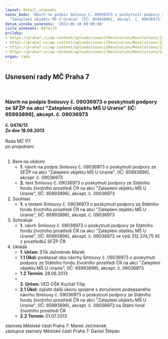 ```yaml
---
layout: detail_usneseni
nazev_bodu: 'Návrh na podpis Smlouvy č. 09036973 o poskytnutí podpory ze SFŽP na akci
  "Zateplení objektu MŠ U Uranie" (IČ: 65993896), akcept. č. 09036973'
datum_vzniku_usneseni: '2013-06-18 00:00:00'
cislo_usneseni: 0474/13
prilohy:
- https://praha7.cz/wp-content/uploads/councilResolution/Resolutions/23907/34-13-p%c5%99.1_scan-smlouva.tif
- https://praha7.cz/wp-content/uploads/councilResolution/Resolutions/23907/34-13-p%c5%99.2_usnes.%c4%8d.0770_12-r.doc
- https://praha7.cz/wp-content/uploads/councilResolution/Resolutions/23907/34-13-p%c5%99.3_usnes.%c4%8d.0204_09-z.doc
- https://praha7.cz/wp-content/uploads/councilResolution/Resolutions/23907/34-13-p%c5%99.4_usnes.%c4%8d.0664_09-r.doc
organ: rada
---
```

<div id="ucUsn_pList" class="usn">
	<span><h2>Usnesení rady MČ Praha 7 </h2>
<br></span><div class="standBody">
<span><h3>Návrh na podpis Smlouvy č. 09036973 o poskytnutí podpory ze SFŽP na akci "Zateplení objektu MŠ U Uranie" (IČ: 65993896), akcept. č. 09036973</h3></span><div class="center">
		<strong>č. 0474/13</strong><br>
	</div>
<div class="center">
		<strong>Ze dne 18.06.2013</strong><br><br>
	</div>Rada MČ P7<br> po projednání<br><br><ol>
<li>Bere na vědomí<ul>
<li>
<strong>1.</strong> návrh na podpis Smlouvy č. 09036973 o poskytnutí podpory ze SFŽP na akci "Zateplení objektu MŠ U Uranie", (IČ: 65993896), akcept. č. 09036973</li>
<li>
<strong>2.</strong> text Smlouvy č. 09036973 o poskytnutí podpory ze Státního fondu životního prostředí ČR na akci "Zateplení objektu MŠ U Uranie", (IČ: 65993896), akcept. č. 09036973  </li>
</ul>
</li>
<li>Souhlasí<ul><li>
<strong>1.</strong> s textem Smlouvy č. 09036973 o poskytnutí podpory ze Státního fondu životního prostředí ČR na akci "Zateplení objektu MŠ U Uranie", (IČ: 65993896), akcept. č. 09036973   </li></ul>
</li>
<li>Schvaluje<ul><li>
<strong>1.</strong> návrh Smlouvy č. 09036973 o poskytnutí podpory ze Státního fondu životního prostředí ČR na akci "Zateplení objektu MŠ U Uranie", (IČ: 65993896), akcept. č. 09036973  ve výši 312.374,75 Kč z prostředků SFŽP ČR     </li></ul>
</li>
<li>Ukládá<ul>
<li>
<strong>1. Určen: </strong>STA Ječmének Marek</li>
<li>
<strong>1.1 Úkol: </strong>podepsat oba návrhy Smlouvy č. 09036973 o poskytnutí podpory ze Státního fondu životního prostředí ČR na akci "Zateplení objektu MŠ U Uranie", (IČ: 65993896), akcept. č. 09036973 </li>
<li>
<strong>1.2 Termín: </strong>28.06.2013</li>
<li>
<strong><br>2. Určen: </strong>VED OŠK Kuchař Filip</li>
<li>
<strong>2.1 Úkol: </strong>zajistit další úkony spojené s doručením podepsaného návrhu Smlouvy č. 09036973 o poskytnutí podpory ze Státního fondu životního prostředí ČR na akci "Zateplení objektu MŠ U Uranie", (IČ: 65993896), akcept. č. 09036973 na Státní fond životního prostředí ČR</li>
<li>
<strong>2.2 Termín: </strong>01.07.2013</li>
</ul>
</li>
</ol>starosta Městské části Praha 7: Marek Ječmének<br>zástupce starosty Městské části Praha 7: Daniel Štěpán 
</div>
</div>